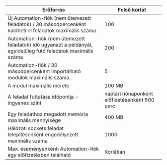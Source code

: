 | Erőforrás | Felső korlát |
| --- | --- |
| Új Automation-fiók (nem ütemezett feladatok) / 30 másodpercenként küldheti el feladatok maximális száma |100 |
| Automation-fiók (nem ütemezett feladatok) idő ugyanazt a példányát, egyidejűleg futó feladatok maximális száma |200 |
| Automation-fiók / 30 másodpercenként importálható modulok maximális száma |5 |
| A modul maximális mérete |100 MB |
| A feladat futtatása időpontja - ingyenes szint |naptári hónaponként előfizetésenként 500 perc |
| Egy feladathoz megadott memória maximális mennyisége |400 MB |
| Hálózati sockets feladat telepítésenként engedélyezett maximális száma |1000 |
| Max. eseményenkénti Automation-fiók egy előfizetésben található |Korlátlan |
